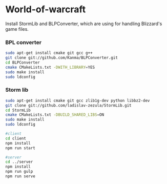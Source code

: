 # World-of-warcraft

Install StormLib and BLPConverter, which are using for handling Blizzard's game files.

### BPL converter
```bash
sudo apt-get install cmake git gcc g++
git clone git://github.com/Kanma/BLPConverter.git
cd BLPConverter
cmake CMakeLists.txt -DWITH_LIBRARY=YES
sudo make install
sudo ldconfig
```
### Storm lib
```bash
sudo apt-get install cmake git gcc zlib1g-dev python libbz2-dev
git clone git://github.com/ladislav-zezula/StormLib.git
cd StormLib
cmake CMakeLists.txt -DBUILD_SHARED_LIBS=ON
sudo make install
sudo ldconfig
```

```bash
#client
cd client 
npm install
npm run start

#server
cd ../server
npm install
npm run gulp
npm run serve
```

